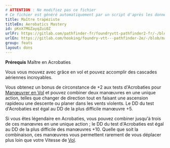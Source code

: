 ```yaml
---
# ATTENTION : Ne modifiez pas ce fichier
# Ce fichier est généré automatiquement par un script d'après les données du module Foundry VTT officiel et de sa traduction
title: Maître trapéziste
titleEn: Aerobatics Mastery
id: pKnX7MGZayqZui0Z
urlFr: https://gitlab.com/pathfinder-fr/foundryvtt-pathfinder2-fr/-/blob/master/data/feats/pKnX7MGZayqZui0Z.htm
urlEn: https://gitlab.com/hooking/foundry-vtt---pathfinder-2e/-/blob/master/packs/data/feats.db/aerobatics-mastery.json
group: feats
layout: dons
---
```

**Prérequis** Maître en Acrobaties

Vous vous mouvez avec grâce en vol et pouvez accomplir des cascades aériennes incroyables.

Vous obtenez un bonus de circonstance de +2 aux tests d'Acrobaties pour [Manœuvrer en Vol](../actions/manœuvrer-en-vol.md) et pouvez combiner deux manœuvres en une unique action, telles que changer de direction tout en  faisant une ascension rapideou une descente ou planer dans les vents violents. Le DD du test d'Acrobaties est égal au DD de la plus difficile manœuvre +5.

Si vous êtes légendaire en Acrobaties, vous pouvez combiner jusqu'à trois de ces manœvres en une unique action ; le DD du test d'Acrobaties est égal au DD de la plus difficile des manœuvres +10. Quelle que soit la combinaison, ces manœuvres vous permettent rarement de vous déplacer plus loin que votre Vitesse de [Vol](../actions/voler.md).


